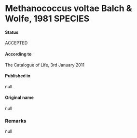 # Methanococcus voltae Balch & Wolfe, 1981 SPECIES

#### Status
ACCEPTED

#### According to
The Catalogue of Life, 3rd January 2011

#### Published in
null

#### Original name
null

### Remarks
null